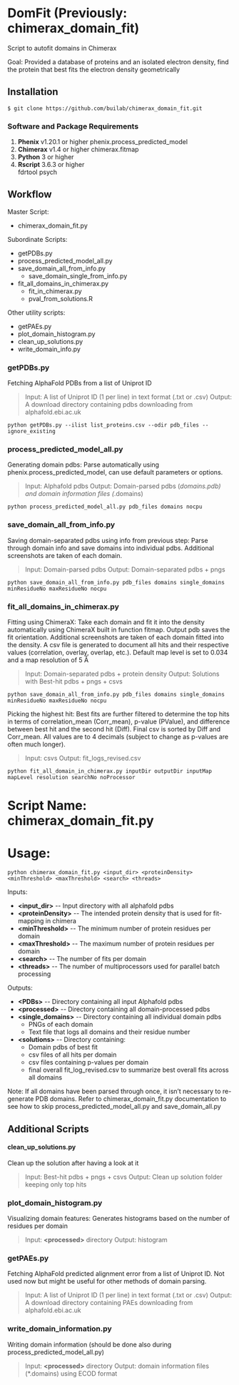 # DomFit (Previously: chimerax_domain_fit)
Script to autofit domains in Chimerax

Goal: Provided a database of proteins and an isolated electron density, find the protein that best fits the electron density geometrically

## Installation

    $ git clone https://github.com/builab/chimerax_domain_fit.git

### Software and Package Requirements
1. **Phenix** v1.20.1 or higher
        phenix.process_predicted_model
2. **Chimerax** v1.4 or higher
        chimerax.fitmap
3. **Python** 3 or higher
4. **Rscript** 3.6.3 or higher  
        fdrtool
        psych
## Workflow

Master Script:
- chimerax_domain_fit.py

Subordinate Scripts:
- getPDBs.py
- process_predicted_model_all.py
- save_domain_all_from_info.py
    - save_domain_single_from_info.py
- fit_all_domains_in_chimerax.py
    - fit_in_chimerax.py
    - pval_from_solutions.R
    
Other utility scripts:
- getPAEs.py
- plot_domain_histogram.py
- clean_up_solutions.py
- write_domain_info.py

### getPDBs.py
Fetching AlphaFold PDBs from a list of Uniprot ID

> Input: A list of Uniprot ID (1 per line) in text format (.txt or .csv)
> Output: A download directory containing pdbs downloading from alphafold.ebi.ac.uk

	python getPDBs.py --ilist list_proteins.csv --odir pdb_files --ignore_existing

### process_predicted_model_all.py
Generating domain pdbs: Parse automatically using phenix.process_predicted_model, can use default parameters or options.

> Input: Alphafold pdbs
> Output: Domain-parsed pdbs (*domains.pdb) and domain information files (*.domains)

	python process_predicted_model_all.py pdb_files domains nocpu

### save_domain_all_from_info.py
Saving domain-separated pdbs using info from previous step: Parse through domain info and save domains into individual pdbs. Additional screenshots are taken of each domain.

> Input: Domain-parsed pdbs
> Output: Domain-separated pdbs + pngs

	python save_domain_all_from_info.py pdb_files domains single_domains minResidueNo maxResidueNo nocpu


### fit_all_domains_in_chimerax.py
Fitting using ChimeraX: Take each domain and fit it into the density automatically using ChimeraX built in function fitmap. Output pdb saves the fit orientation. Additional screenshots are taken of each domain fitted into the density. A csv file is generated to document all hits and their respective values (correlation, overlay, overlap, etc.). Default map level is set to 0.034 and a map resolution of 5 Å

> Input: Domain-separated pdbs + protein density
> Output: Solutions with Best-hit pdbs + pngs + csvs

	python save_domain_all_from_info.py pdb_files domains single_domains minResidueNo maxResidueNo nocpu


Picking the highest hit: Best fits are further filtered to determine the top hits in terms of correlation_mean (Corr_mean), p-value (PValue), and difference between best hit and the second hit (Diff). Final csv is sorted by Diff and Corr_mean. All values are to 4 decimals (subject to change as p-values are often much longer).
> Input: csvs
> Output: fit_logs_revised.csv

	python fit_all_domain_in_chimerax.py inputDir outputDir inputMap mapLevel resolution searchNo noProcessor


# Script Name: chimerax_domain_fit.py


# Usage: 
    python chimerax_domain_fit.py <input_dir> <proteinDensity> <minThreshold> <maxThreshold> <search> <threads>


Inputs:
- **\<input_dir>** -- Input directory with all alphafold pdbs
- **\<proteinDensity>** -- The intended protein density that is used for fit-mapping in chimera
- **\<minThreshold>** -- The minimum number of protein residues per domain
- **\<maxThreshold>** -- The maximum number of protein residues per domain
- **\<search>** -- The number of fits per domain
- **\<threads>** -- The number of multiprocessors used for parallel batch processing

Outputs:
- **\<PDBs>** -- Directory containing all input Alphafold pdbs
- **\<processed>** -- Directory containing all domain-processed pdbs
- **\<single_domains>** -- Directory containing all individual domain pdbs
    - PNGs of each domain
    - Text file that logs all domains and their residue number
- **\<solutions>** -- Directory containing:
    - Domain pdbs of best fit
    - csv files of all hits per domain
    - csv files containing p-values per domain
    - final overall fit_log_revised.csv to summarize best overall fits across all domains

Note:
If all domains have been parsed through once, it isn’t necessary to re-generate PDB domains. Refer to chimerax_domain_fit.py documentation to see how to skip process_predicted_model_all.py and save_domain_all.py

## Additional Scripts

#### clean_up_solutions.py
Clean up the solution after having a look at it

> Input: Best-hit pdbs + pngs + csvs
> Output: Clean up solution folder keeping only top hits


### plot_domain_histogram.py
Visualizing domain features: Generates histograms based on the number of residues per domain

> Input: **\<processed>** directory
> Output: histogram

### getPAEs.py
Fetching AlphaFold predicted alignment error from a list of Uniprot ID. Not used now but might be useful for other methods of domain parsing.

> Input: A list of Uniprot ID (1 per line) in text format (.txt or .csv)
> Output: A download directory containing PAEs downloading from alphafold.ebi.ac.uk

### write_domain_information.py
Writing domain information (should be done also during process_predicted_model_all.py)

> Input: **\<processed>** directory
> Output: domain information files (*.domains) using ECOD format 
